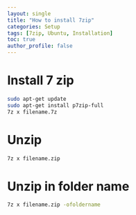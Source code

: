 ```yaml
---
layout: single
title: "How to install 7zip"
categories: Setup
tags: [7zip, Ubuntu, Installation]
toc: true
author_profile: false
---
```

# Install 7 zip
```bash
sudo apt-get update
sudo apt-get install p7zip-full
7z x filename.7z
```

# Unzip
```bash
7z x filename.zip
```
# Unzip in folder name
```bash
7z x filename.zip -ofoldername
```